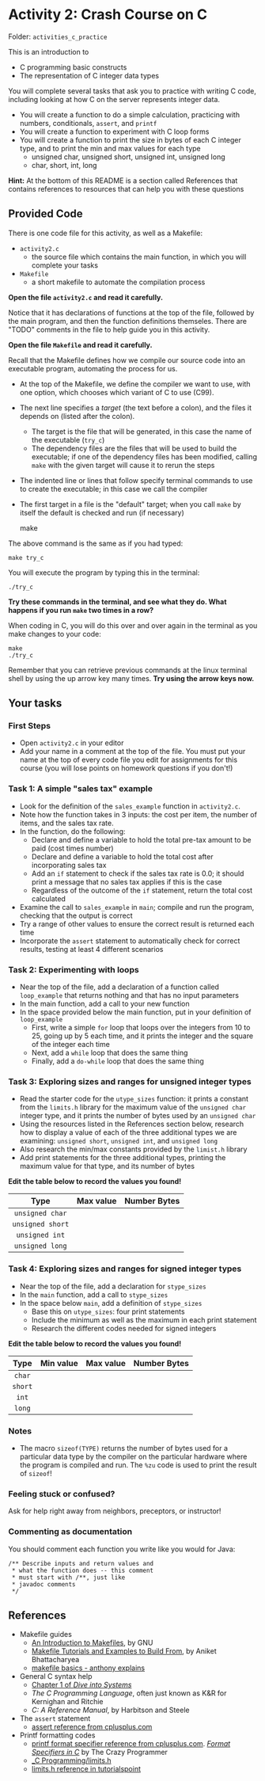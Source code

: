 # Activity 2: Crash Course on C

Folder: `activities_c_practice`

This is an introduction to 

* C programming basic constructs
* The representation of C integer data types


You will complete several tasks that ask you to practice with writing C code, 
including looking at how C on the server represents integer data.

- You will create a function to do a simple calculation, practicing with numbers, 
conditionals, `assert`, and `printf`
- You will create a function to experiment with C loop forms
- You will create a function to print the size in bytes of each C integer type, 
and to print the min and max values for each type
	- unsigned char, unsigned short, unsigned int, unsigned long
	- char, short, int, long
	
**Hint:** At the bottom of this README is a section called References that 
contains references to resources that can help you with these questions

## Provided Code

There is one code file for this activity, as well as a Makefile:

- `activity2.c`
    - the source file which contains the main function, in which you will 
    complete your tasks
- `Makefile`
    - a short makefile to automate the compilation process

**Open the file `activity2.c` and read it carefully.**

Notice that it has declarations of functions at the top of the file, followed 
by the main program, and then the function definitions 
themseles. There are "TODO" comments in the file to help guide you in this 
activity.

**Open the file `Makefile` and read it carefully.**

Recall that the Makefile defines how we compile our source code into an 
executable program, automating the process for us.

- At the top of the Makefile, we define the compiler we want to use, with one 
option, which chooses which variant of C to use (C99).
- The next line specifies a *target* (the text before a colon), and the files 
it depends on (listed after the colon). 
    - The target is the file that will be generated, in this case the name of 
    the executable (`try_c`)
    - The dependency files are the files that will be used to build the 
    executable; if one of the dependency files has been modified, calling 
    `make` with the given target will cause it to rerun the steps
- The indented line or lines that follow specify terminal commands to use to 
create the executable; in this case we call the compiler
- The first target in a file is the "default" target; when you call `make` by 
itself the default is checked and run (if necessary)

    make

The above command is the same as if you had typed:

	make try_c

You will execute the program by typing this in the terminal:

	./try_c

**Try these commands in the terminal, and see what they do. What happens if you 
run `make` two times in a row?**

When coding in C, you will do this over and over again in the terminal as you 
make changes to your code: 

	make 
	./try_c
	
Remember that you can retrieve previous commands at the linux terminal shell by
using the up arrow key many times. **Try using the arrow keys now.**

## Your tasks

### First Steps
- Open `activity2.c` in your editor
- Add your name in a comment at the top of the file. You must put your name at 
the top of every code file you edit for assignments for this course (you will 
lose points on homework questions if you don't!) 


### Task 1: A simple "sales tax" example

- Look for the definition of the `sales_example` function in `activity2.c`. 
- Note how the function takes in 3 inputs: the cost per item, the number of 
items, and the sales tax rate.
- In the function, do the following:
    - Declare and define a variable to hold the total pre-tax amount to be paid 
    (cost times number)
    - Declare and define a variable to hold the total cost after incorporating 
    sales tax
    - Add an `if` statement to check if the sales tax rate is 0.0; it should 
    print a message that no sales tax applies if this is the case
    - Regardless of the outcome of the `if` statement, return the total cost 
    calculated
- Examine the call to `sales_example` in `main`; compile and run the program, 
checking that the output is correct
- Try a range of other values to ensure the correct result is returned each time
- Incorporate the `assert` statement to automatically check for correct results,
testing at least 4 different scenarios

### Task 2: Experimenting with loops

- Near the top of the file, add a declaration of a function called 
`loop_example` that returns nothing and that has no input parameters
- In the main function, add a call to your new function
- In the space provided below the main function, put in your definition of 
`loop_example`
    - First, write a simple `for` loop that loops over the integers from 10 to 
    25, going up by 5 each time, and it prints the integer and the square of the 
    integer each time
    - Next, add a `while` loop that does the same thing
    - Finally, add a `do-while` loop that does the same thing


### Task 3: Exploring sizes and ranges for unsigned integer types

- Read the starter code for the `utype_sizes` function: it prints a constant 
from the `limits.h` library for the maximum value of 
the `unsigned char` integer type, and it prints the number of bytes used by an 
`unsigned char`
- Using the resources listed in the References section below, research how to 
display a value of each of the three additional types we are examining: 
`unsigned short`, `unsigned int`, and `unsigned long`
- Also research the min/max constants provided by the `limist.h` library
- Add print statements for the three additional types, printing the
maximum value for that type, and its number of bytes

**Edit the table below to record the values you found!**

| Type              | Max value  | Number Bytes |
| :-------------:   | :-------:  | :----------: |
| `unsigned char`   |            |              |
| `unsigned short`  |            |              |
| `unsigned int`    |            |              |
| `unsigned long`   |            |              |


### Task 4: Exploring sizes and ranges for signed integer types
- Near the top of the file, add a declaration for `stype_sizes`
- In the `main` function, add a call to `stype_sizes`
- In the space below `main`, add a definition of `stype_sizes`
    - Base this on `utype_sizes`: four print statements
    - Include the minimum as well as the maximum in each print statement
    - Research the different codes needed for signed integers

**Edit the table below to record the values you found!**

| Type     | Min value  | Max value  | Number Bytes |
| :----:   | :--------: | :--------: | :----------: |
| `char`   |            |            |              |
| `short`  |            |            |              |
| `int`    |            |            |              |
| `long`   |            |            |              |


### Notes 

- The macro `sizeof(TYPE)` returns the number of bytes used for a particular
  data type by the compiler on the particular hardware where the program is
  compiled and run. The `%zu` code is used to print the result of `sizeof`!

### Feeling stuck or confused?

Ask for help right away from neighbors, preceptors, or instructor!


### Commenting as documentation

You should comment each function you write like you would for Java:

	/** Describe inputs and return values and 
	 * what the function does -- this comment
	 * must start with /**, just like 
	 * javadoc comments
	 */

## References

- Makefile guides
  - [An Introduction to Makefiles](https://www.gnu.org/software/make/manual/html_node/Introduction.html), by GNU
  - [Makefile Tutorials and Examples to Build From](https://earthly.dev/blog/make-tutorial/), by Aniket Bhattacharyea
  - [makefile basics - anthony explains](https://www.youtube.com/watch?v=20GC9mYoFGs)
- General C syntax help
  - [Chapter 1 of _Dive into Systems_](https://diveintosystems.org/book/C1-C_intro/index.html)
  - _The C Programming Language_, often just known as K&R for Kernighan and Ritchie
  - _C: A Reference Manual_, by Harbitson and Steele
- The `assert` statement
  - [assert reference from cplusplus.com](https://cplusplus.com/reference/cassert/assert/?kw=assert)
- Printf formatting codes
  - [printf format specifier reference from cplusplus.com](http://www.cplusplus.com/reference/cstdio/printf/).
  [_Format Specifiers in C_](https://www.thecrazyprogrammer.com/2016/10/format-specifiers-c.html) by The Crazy Programmer
  - [_C Programming/limits.h](https://en.wikibooks.org/wiki/C_Programming/limits.h)
  - [limits.h reference in tutorialspoint](https://www.tutorialspoint.com/c_standard_library/limits_h.htm)
